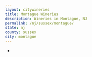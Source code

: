 ```yaml
---
layout: citywineries
title: Montague Wineries
description: Wineries in Montague, NJ
permalink: /nj/sussex/montague/
state: nj
county: sussex
city: montague
---
```

-
